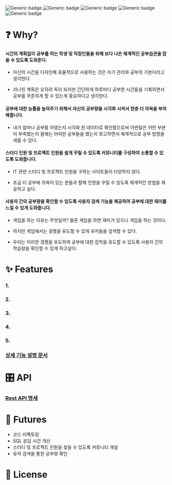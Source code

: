 ![Generic badge](https://img.shields.io/badge/version-1.0.0-green.svg) 
![Generic badge](https://img.shields.io/badge/gradle-7.4.1-blue)
![Generic badge](https://img.shields.io/badge/JDK-11-blue)
![Generic badge](https://img.shields.io/badge/MySQL-8.0.28-blue)
![Generic badge](https://img.shields.io/badge/Spring%20Boot-8.0.28-blue)



# ❓ Why?


#### 시간의 계획없이 공부를 하는 학생 및 직장인들을 위해 보다 나은 체계적인 공부습관을 잡을 수 있도록 도와준다.


- 자신의 시간을 디자인해 효율적으로 사용하는 것은 자기 관리와 공부의 기본이라고 생각한다. 

- 지나친 계획은 오히려 독이 되지만 간단하게 하루마다 공부한 시간들을 기록하면서 공부를 꾸준하게 할 수 있는게 중요하다고 생각한다.


#### 공부에 대한 능률을 높여주기 위해서 자신의 공부량을 시각화 시켜서 한층 더 의욕을 부여해줍니다.


- 내가 얼마나 공부를 하였는지 시각화 된 데이터로 확인함으로써 이번달은 어떤 부분이 부족했는지 올해는 어떠한 공부들을 했는지 회고하면서 체계적으로 공부 방향을 세울 수 있다.

#### 스터디 인원 및 프로젝트 인원을 쉽게 꾸릴 수 있도록 커뮤니티를 구성하여 소통할 수 있도록 도와줍니다.

- IT 관련 스터디 및 프로젝트 인원을 구하는 사이트들이 다양하지 않다.

- 조금 더 공부에 의욕이 있는 분들과 함께 인원을 꾸릴 수 있도록 체계적인 방법을 제공하고 싶다.


#### 사용자 간의 공부량을 확인할 수 있도록 사용자 검색 기능을 제공하여 공부에 대한 재미를 느낄 수 있게 도와줍니다.


- 게임을 하는 이유는 무엇일까? 물론 게임을 하면 재미가 있으니 게임을 하는 것이다.

- 하지만 게임에서는 경쟁을 유도할 수 있게 유저들을 검색할 수 있다.

- 우리는 이러한 경쟁을 유도하여 공부에 대한 집착을 유도할 수 있도록 사용자 간의 학습량을 확인할 수 있게 하고싶다.


# ✨ Features

### 1. 
### 2. 
### 3. 
### 4. 
### 5.

### [상세 기능 설명 문서](https://fluff-editor-6d2.notion.site/158018b027f84d1f9c1ed93425dd11af)

# 🎛️ API

### [Rest API 명세](https://fluff-editor-6d2.notion.site/Rest-API-5acfb740662d460fbaee4b6f80209ff1)

# 🤹 Futures

- 코드 리팩토링
- SQL 응답 시간 개선
- 스터디 및 프로젝트 인원을 찾을 수 있도록 커뮤니티 개설
- 유저 검색을 통한 공부량 확인



# 📄 License

